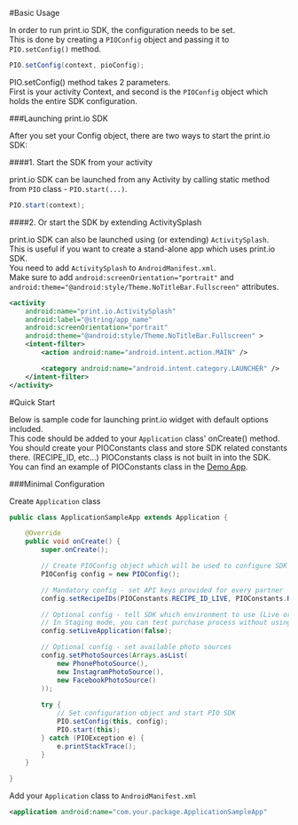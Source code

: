 #Basic Usage

In order to run print.io SDK, the configuration needs to be set.  
This is done by creating a `PIOConfig` object and passing it to `PIO.setConfig()` method.  
```java
PIO.setConfig(context, pioConfig);
```
PIO.setConfig() method takes 2 parameters.  
First is your activity Context, and second is the `PIOConfig` object which holds the entire SDK configuration.

###Launching print.io SDK

After you set your Config object, there are two ways to start the print.io SDK:  

####1. Start the SDK from your activity

   print.io SDK can be launched from any Activity by calling static method from `PIO` class - `PIO.start(...)`.
   ```java
   PIO.start(context);
   ```

####2. Or start the SDK by extending ActivitySplash

   print.io SDK can also be launched using (or extending) `ActivitySplash`.  
   This is useful if you want to create a stand-alone app which uses print.io SDK.  
   You need to add `ActivitySplash` to `AndroidManifest.xml`.  
   Make sure to add `android:screenOrientation="portrait"` and  
   `android:theme="@android:style/Theme.NoTitleBar.Fullscreen"` attributes.
   ```xml
   <activity
       android:name="print.io.ActivitySplash"
       android:label="@string/app_name"
       android:screenOrientation="portrait"
       android:theme="@android:style/Theme.NoTitleBar.Fullscreen" >
       <intent-filter>
           <action android:name="android.intent.action.MAIN" />

           <category android:name="android.intent.category.LAUNCHER" />
       </intent-filter>
   </activity>
   ```

#Quick Start

Below is sample code for launching print.io widget with default options included.  
This code should be added to your `Application` class' onCreate() method.  
You should create your PIOConstants class and store SDK related constants there. (RECIPE_ID, etc...)
PIOConstants class is not built in into the SDK.  
You can find an example of PIOConstants class in the [Demo App](DEMO_APP.md).  

###Minimal Configuration

Create `Application` class
```java
public class ApplicationSampleApp extends Application {

	@Override
	public void onCreate() {
		super.onCreate();

		// Create PIOConfig object which will be used to configure SDK
		PIOConfig config = new PIOConfig();

		// Mandatory config - set API keys provided for every partner
		config.setRecipeIDs(PIOConstants.RECIPE_ID_LIVE, PIOConstants.RECIPE_ID_STAGING);

		// Optional config - tell SDK which environment to use (Live or Staging)
		// In Staging mode, you can test purchase process without using real money.
		config.setLiveApplication(false);

		// Optional config - set available photo sources
		config.setPhotoSources(Arrays.asList(
			new PhonePhotoSource(),
			new InstagramPhotoSource(),
			new FacebookPhotoSource()
		));
			
		try {
			// Set configuration object and start PIO SDK
			PIO.setConfig(this, config);
			PIO.start(this);
		} catch (PIOException e) {
			e.printStackTrace();
		}
	}

}
```

Add your `Application` class to `AndroidManifest.xml`
```xml
<application android:name="com.your.package.ApplicationSampleApp"
```